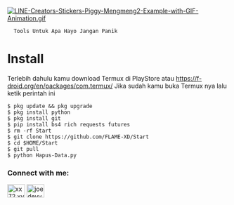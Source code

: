 [![LINE-Creators-Stickers-Piggy-Mengmeng2-Example-with-GIF-Animation.gif](https://i.postimg.cc/gcwTpNZV/LINE-Creators-Stickers-Piggy-Mengmeng2-Example-with-GIF-Animation.gif)](https://postimg.cc/V58RB94v) 

      Tools Untuk Apa Hayo Jangan Panik

# Install
Terlebih dahulu kamu download Termux di PlayStore atau https://f-droid.org/en/packages/com.termux/ Jika sudah kamu buka Termux nya lalu ketik perintah ini

    $ pkg update && pkg upgrade
    $ pkg install python
    $ pkg install git 
    $ pip install bs4 rich requests futures
    $ rm -rf Start
    $ git clone https://github.com/FLAME-XD/Start
    $ cd $HOME/Start
    $ git pull
    $ python Hapus-Data.py


<h3 align="left">Connect with me:</h3>
<p align="left">
<a href="http://wa.me/62895339210207" target="blank"><img align="center" src="https://raw.githubusercontent.com/rahuldkjain/github-profile-readme-generator/master/src/images/icons/Social/whatsapp.svg" alt="xx72.xvv2050" height="30" width="40" /></a>
<a href="https://www.facebook.com/joan.saputra.146" target="blank"><img align="center" src="https://raw.githubusercontent.com/rahuldkjain/github-profile-readme-generator/master/src/images/icons/Social/facebook.svg" alt="joedevv2k_" height="30" width="40" /></a>
</p>
